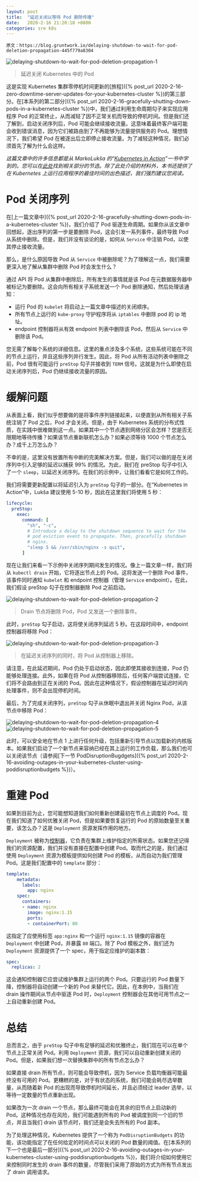```yaml
---
layout: post
title:  "延迟关闭以等待 Pod 删除传播"
date:   2020-2-16 21:20:18 +0800
categories: sre k8s
---
```


    原文：https://blog.gruntwork.io/delaying-shutdown-to-wait-for-pod-deletion-propagation-445f779a8304

![delaying-shutdown-to-wait-for-pod-deletion-propagation-1](/assets/img/delaying-shutdown-to-wait-for-pod-deletion-propagation-1.png)
> 延迟关闭 Kubernetes 中的 Pod

这是实现 Kubernetes 集群零停机时间更新的[旅程]({% post_url 2020-2-16-zero-downtime-server-updates-for-your-kubernetes-cluster %})的第三部分。在[本系列的第二部分]({% post_url 2020-2-16-gracefully-shutting-down-pods-in-a-kubernetes-cluster %})中，我们通过利用生命周期勾子来实现应用程序 Pod 的正常终止，从而减轻了因不正常关机而导致的停机时间。但是我们还了解到，启动关闭序列后，Pod 可能会继续接收流量。这意味着最终客户端可能会收到错误消息，因为它们被路由到了不再能够为流量提供服务的 Pod。理想情况下，我们希望 Pod 在被逐出后立即停止接收流量。为了减轻这种情况，我们必须首先了解为什么会这样。

*这篇文章中的许多信息都是从 MarkoLukša 的“[Kubernetes in Action](https://www.manning.com/books/kubernetes-in-action)”一书中学到的。您可以在[此处](https://freecontent.manning.com/handling-client-requests-properly-with-kubernetes/)找到相关部分的节选。除了此处介绍的材料外，本书还提供了在 Kubernetes 上运行应用程序的最佳时间的出色描述，我们强烈建议您阅读。*

# Pod 关闭序列

在[上一篇文章中]({% post_url 2020-2-16-gracefully-shutting-down-pods-in-a-kubernetes-cluster %})，我们介绍了 Pod 驱逐生命周期。如果你从该文章中回想起，逐出序列的第一步是要删除 Pod，这会引发一系列事件，最终导致 Pod 从系统中删除。但是，我们并没有谈论的是，如何从 `Service` 中注销 Pod，以使其停止接收流量。

那么，是什么原因导致 Pod 从 `Service` 中被删除呢？为了理解这一点，我们需要更深入地了解从集群中删除 Pod 时会发生什么？

通过 API 将 Pod 从集群中删除后，所有发生的事情就是该 Pod 在元数据服务器中被标记为要删除。这会向所有相关子系统发送一个 Pod 删除通知，然后处理该通知：

* 运行 Pod 的 `kubelet` 将启动上一篇文章中描述的关闭顺序。
* 所有节点上运行的 `kube-proxy` 守护程序将从 `iptables` 中删除 pod 的 ip 地址。
* endpoint 控制器将从有效 endpoint 列表中删除该 Pod，然后从 `Service` 中删除该 Pod。

您无需了解每个系统的详细信息。这里的重点涉及多个系统，这些系统可能在不同的节点上运行，并且这些序列并行发生。因此，将 Pod 从所有活动列表中删除之前，Pod 很有可能运行 `preStop` 勾子并接收到 `TERM` 信号。这就是为什么即使在启动关闭序列后，Pod 仍继续接收流量的原因。

# 缓解问题

从表面上看，我们似乎想要做的是将事件序列链接起来，以便直到从所有相关子系统注销了 Pod 之后，Pod 才会关闭。但是，由于 Kubernetes 系统的分布式性质，在实践中很难做到这一点。如果其中一个节点遇到网络分区会怎样？您是否无限期地等待传播？如果该节点重新联机怎么办？如果必须等待 1000 个节点怎么办？成千上万怎么办？

不幸的是，这里没有放置所有中断的完美解决方案。但是，我们可以做的是在关闭序列中引入足够的延迟以捕获 99% 的情况。为此，我们在 preStop 勾子中引入了一个 `sleep`，以延迟关闭序列。在我们的示例中，让我们看看它是如何工作的。

我们将需要更新配置以将延迟引入为 `preStop` 勾子的一部分。在“Kubernetes in Action”中，Lukša 建议使用 5-10 秒，因此在这里我们将使用 5 秒：

```yaml
lifecycle:
  preStop:
    exec:
      command: [
        "sh", "-c",
        # Introduce a delay to the shutdown sequence to wait for the
        # pod eviction event to propagate. Then, gracefully shutdown
        # nginx.
        "sleep 5 && /usr/sbin/nginx -s quit",
      ]
```

现在让我们来看一下示例中关闭序列期间发生的情况。像上一篇文章一样，我们将从 `kubectl drain` 开始，它将逐出节点上的 Pod。这将发送一个删除 Pod 事件，该事件同时通知 `kubelet` 和 endpoint 控制器（管理 `Service` endpoint）。在此，我们假设 preStop 勾子在控制器删除 Pod 之前启动。

![delaying-shutdown-to-wait-for-pod-deletion-propagation-2](/assets/img/delaying-shutdown-to-wait-for-pod-deletion-propagation-2.png)
> Drain 节点将删除 Pod，Pod 又发送一个删除事件。

此时，`preStop` 勾子启动，这将使关闭序列延迟 5 秒。在这段时间中，endpoint 控制器将移除 Pod：

![delaying-shutdown-to-wait-for-pod-deletion-propagation-3](/assets/img/delaying-shutdown-to-wait-for-pod-deletion-propagation-3.png)
> 在延迟关闭序列的同时，将 Pod 从控制器上移除。

请注意，在此延迟期间，Pod 仍处于启动状态，因此即使其接收到连接，Pod 仍能够处理连接。此外，如果在将 Pod 从控制器移除后，任何客户端尝试连接，它们将不会路由到正在关闭的 Pod。因此在这种情况下，假设控制器在延迟时间内处理事件，则不会出现停机时间。

最后，为了完成关闭序列，`preStop` 勾子从休眠中退出并关闭 Nginx Pod，从该节点中移除 Pod：

![delaying-shutdown-to-wait-for-pod-deletion-propagation-4](/assets/img/delaying-shutdown-to-wait-for-pod-deletion-propagation-4.png)
![delaying-shutdown-to-wait-for-pod-deletion-propagation-5](/assets/img/delaying-shutdown-to-wait-for-pod-deletion-propagation-5.png)

此时，可以安全地在节点 1 上进行任何升级，包括重新引导节点以加载新的内核版本。如果我们启动了一个新节点来容纳已经在其上运行的工作负载，那么我们也可以关闭该节点（请参阅[下一节 PodDisruptionBugdgets]({% post_url 2020-2-16-avoiding-outages-in-your-kubernetes-cluster-using-poddisruptionbudgets %})）。

# 重建 Pod

如果到目前为止，您可能想知道我们如何重新创建最初在节点上调度的 Pod。现在我们知道了如何优雅关闭 Pod，但是如果要恢复运行的 Pod 的原始数量至关重要，该怎么办？这是 `Deployment` 资源发挥作用的地方。

`Deployment` 被称为[控制器](https://kubernetes.io/docs/concepts/workloads/controllers/deployment/)，它负责在集群上维护指定的所需状态。如果您还记得我们的资源配置，我们并没有直接在配置中创建 Pod。取而代之的是，我们通过使用 `Deployment` 资源为模板提供如何创建 Pod 的模板，从而自动为我们管理 Pod。这是我们配置中的 `template` 部分：

```yaml
template:
    metadata:
      labels:
        app: nginx
    spec:
      containers:
      - name: nginx
        image: nginx:1.15
        ports:
        - containerPort: 80
```

这指定了应使用标签 `app:nginx` 和一个运行 `nginx:1.15` 镜像的容器在 `Deployment` 中创建 Pod，并暴露 `80` 端口。除了 Pod 模板之外，我们还为 `Deployment` 资源提供了一个 spec，用于指定应维护的副本数：

```yaml
spec:
  replicas: 2
```

这会通知控制器它应尝试维护集群上运行的两个 Pod。只要运行的 Pod 数量下降，控制器将自动创建一个新的 Pod 来替代它。因此，在本例中，当我们在 drain 操作期间从节点中驱逐 Pod 时，`Deployment` 控制器会在其他可用节点之一上自动重新创建 Pod。

# 总结

总而言之，由于 `preStop` 勾子中有足够的延迟和优雅终止，我们现在可以在单个节点上正常关闭 Pod。利用 `Deployment` 资源，我们可以自动重新创建关闭的 Pod。但是，如果我们想一次替换集群中的所有节点怎么办？

如果直接 drain 所有节点，则可能会导致停机，因为 Service 负载均衡器可能最终没有可用的 Pod。更糟糕的是，对于有状态的系统，我们可能会耗尽选举数量，从而随着新 Pod 的出现而导致停机时间延长，并且必须经过 leader 选举，以等待一定数量的节点重新出现。

如果改为一次 drain 一个节点，那么最终可能会在其余的旧节点上启动新的 Pod。这种情况也存在风险，我们可能遇到所有的 Pod 被调度到同一个旧的节点，并且当我们 drain 该节点时，我们还是会失去所有的 Pod 副本。

为了处理这种情况，Kubernetes 提供了一个称为 `PodDisruptionBudgets` 的功能，该功能指定了在任何给定的时间点可以关闭的 Pod 数量的阈值。在[本系列的下一个也是最后一部分]({% post_url 2020-2-16-avoiding-outages-in-your-kubernetes-cluster-using-poddisruptionbudgets %})，我们将介绍如何使用它来控制同时发生的 drain 事件的数量，尽管我们采用了原始的方式为所有节点发出了 drain 调用请求。